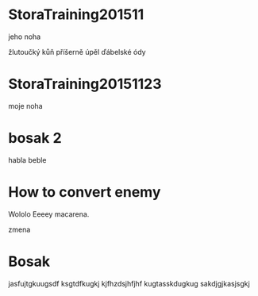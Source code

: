 
# StoraTraining201511
jeho noha

žlutoučký kůň příšerně úpěl ďábelské ódy

# StoraTraining20151123
moje noha

# bosak 2
habla
beble
# How to convert enemy
Wololo
Eeeey macarena.

zmena
# Bosak
jasfujtgkuugsdf
ksgtdfkugkj
kjfhzdsjhfjhf
kugtasskdugkug
sakdjgjkasjsgkj
